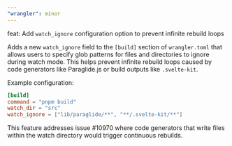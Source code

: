 ```yaml
---
"wrangler": minor
---
```


feat: Add `watch_ignore` configuration option to prevent infinite rebuild loops

Adds a new `watch_ignore` field to the `[build]` section of `wrangler.toml` that allows users to specify glob patterns for files and directories to ignore during watch mode. This helps prevent infinite rebuild loops caused by code generators like Paraglide.js or build outputs like `.svelte-kit`.

Example configuration:
```toml
[build]
command = "pnpm build"
watch_dir = "src"
watch_ignore = ["lib/paraglide/**", "**/.svelte-kit/**"]
```

This feature addresses issue #10970 where code generators that write files within the watch directory would trigger continuous rebuilds.